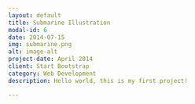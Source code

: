```yaml
---
layout: default
title: Submarine Illustration
modal-id: 6
date: 2014-07-15
img: submarine.png
alt: image-alt
project-date: April 2014
client: Start Bootstrap
category: Web Development
description: Hello world, this is my first project!

---
```

